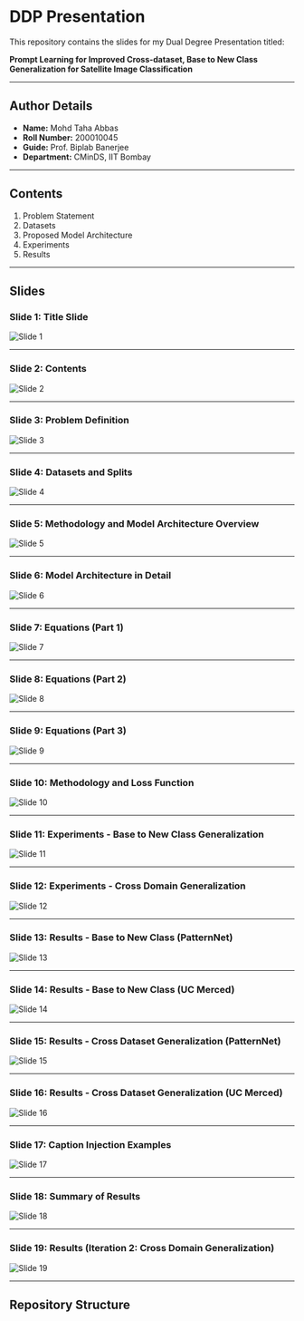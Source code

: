 # DDP Presentation

This repository contains the slides for my Dual Degree Presentation titled:

**Prompt Learning for Improved Cross-dataset, Base to New Class Generalization for Satellite Image Classification**

---

## **Author Details**
- **Name:** Mohd Taha Abbas  
- **Roll Number:** 200010045  
- **Guide:** Prof. Biplab Banerjee  
- **Department:** CMinDS, IIT Bombay  

---

## **Contents**
1. Problem Statement  
2. Datasets  
3. Proposed Model Architecture  
4. Experiments  
5. Results  

---

## **Slides**

### Slide 1: Title Slide  
![Slide 1](multimodal_prompt_learning_for_domain_generalization/images/DDP%20Presnetation.jpeg)

---

### Slide 2: Contents  
![Slide 2](multimodal_prompt_learning_for_domain_generalization/images/DDP%20Presnetation%202.jpeg)

---

### Slide 3: Problem Definition  
![Slide 3](multimodal_prompt_learning_for_domain_generalization/images/DDP%20Presnetation%203.jpeg)

---

### Slide 4: Datasets and Splits  
![Slide 4](multimodal_prompt_learning_for_domain_generalization/images/DDP%20Presnetation%204.jpeg)

---

### Slide 5: Methodology and Model Architecture Overview  
![Slide 5](multimodal_prompt_learning_for_domain_generalization/images/DDP%20Presnetation%205.jpeg)

---

### Slide 6: Model Architecture in Detail  
![Slide 6](multimodal_prompt_learning_for_domain_generalization/images/DDP%20Presnetation%206.jpeg)

---

### Slide 7: Equations (Part 1)  
![Slide 7](multimodal_prompt_learning_for_domain_generalization/images/DDP%20Presnetation%207.jpeg)

---

### Slide 8: Equations (Part 2)  
![Slide 8](multimodal_prompt_learning_for_domain_generalization/images/DDP%20Presnetation%208.jpeg)

---

### Slide 9: Equations (Part 3)  
![Slide 9](multimodal_prompt_learning_for_domain_generalization/images/DDP%20Presnetation%209.jpeg)

---

### Slide 10: Methodology and Loss Function  
![Slide 10](multimodal_prompt_learning_for_domain_generalization/images/DDP%20Presnetation%2010.jpeg)

---

### Slide 11: Experiments - Base to New Class Generalization  
![Slide 11](multimodal_prompt_learning_for_domain_generalization/images/DDP%20Presnetation%2011.jpeg)

---

### Slide 12: Experiments - Cross Domain Generalization  
![Slide 12](multimodal_prompt_learning_for_domain_generalization/images/DDP%20Presnetation%2012.jpeg)

---

### Slide 13: Results - Base to New Class (PatternNet)  
![Slide 13](multimodal_prompt_learning_for_domain_generalization/images/DDP%20Presnetation%2013.jpeg)

---

### Slide 14: Results - Base to New Class (UC Merced)  
![Slide 14](multimodal_prompt_learning_for_domain_generalization/images/DDP%20Presnetation%2014.jpeg)

---

### Slide 15: Results - Cross Dataset Generalization (PatternNet)  
![Slide 15](multimodal_prompt_learning_for_domain_generalization/images/DDP%20Presnetation%2015.jpeg)

---

### Slide 16: Results - Cross Dataset Generalization (UC Merced)  
![Slide 16](multimodal_prompt_learning_for_domain_generalization/images/DDP%20Presnetation%2016.jpeg)

---

### Slide 17: Caption Injection Examples  
![Slide 17](multimodal_prompt_learning_for_domain_generalization/images/DDP%20Presnetation%2017.jpeg)

---

### Slide 18: Summary of Results  
![Slide 18](multimodal_prompt_learning_for_domain_generalization/images/DDP%20Presnetation%2018.jpeg)

---

### Slide 19: Results (Iteration 2: Cross Domain Generalization)  
![Slide 19](multimodal_prompt_learning_for_domain_generalization/images/DDP%20Presnetation%2019.jpeg)

---

## **Repository Structure**
